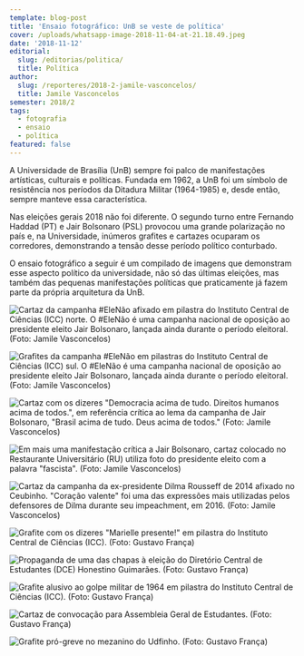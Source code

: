 ```yaml
---
template: blog-post
title: 'Ensaio fotográfico: UnB se veste de política'
cover: /uploads/whatsapp-image-2018-11-04-at-21.18.49.jpeg
date: '2018-11-12'
editorial:
  slug: /editorias/politica/
  title: Política
author:
  slug: /reporteres/2018-2-jamile-vasconcelos/
  title: Jamile Vasconcelos
semester: 2018/2
tags:
  - fotografia
  - ensaio
  - política
featured: false
---
```

A Universidade de Brasília (UnB) sempre foi palco de manifestações artísticas, culturais e políticas. Fundada em 1962, a UnB foi um símbolo de resistência nos períodos da Ditadura Militar (1964-1985) e, desde então, sempre manteve essa característica.

Nas eleições gerais 2018 não foi diferente. O segundo turno entre Fernando Haddad (PT) e Jair Bolsonaro (PSL) provocou uma grande polarização no país e, na Universidade, inúmeros grafites e cartazes ocuparam os corredores, demonstrando a tensão desse período político conturbado.

O ensaio fotográfico a seguir é um compilado de imagens que demonstram esse aspecto político da universidade, não só das últimas eleições, mas também das pequenas manifestações políticas que praticamente já fazem parte da própria arquitetura da UnB.

![Cartaz da campanha #EleNão afixado em pilastra do Instituto Central de Ciências (ICC) norte. O #EleNão é uma campanha nacional de oposição ao presidente eleito Jair Bolsonaro, lançada ainda durante o período eleitoral. (Foto: Jamile Vasconcelos)](/uploads/whatsapp-image-2018-11-04-at-21.18.49.jpeg)

![Grafites da campanha #EleNão em pilastras do Instituto Central de Ciências (ICC) sul. O #EleNão é uma campanha nacional de oposição ao presidente eleito Jair Bolsonaro, lançada ainda durante o período eleitoral. (Foto: Jamile Vasconcelos)](/uploads/whatsapp-image-2018-11-04-at-21.18.53.jpeg)

![Cartaz com os dizeres "Democracia acima de tudo. Direitos humanos acima de todos.", em referência crítica ao lema da campanha de Jair Bolsonaro, "Brasil acima de tudo. Deus acima de todos." (Foto: Jamile Vasconcelos)](/uploads/whatsapp-image-2018-11-04-at-21.18.50-1-.jpeg)

![Em mais uma manifestação crítica a Jair Bolsonaro, cartaz colocado no Restaurante Universitário (RU) utiliza foto do presidente eleito com a palavra "fascista". (Foto: Jamile Vasconcelos)](/uploads/whatsapp-image-2018-11-04-at-21.18.50.jpeg)

![Cartaz da campanha da ex-presidente Dilma Rousseff de 2014 afixado no Ceubinho. "Coração valente" foi uma das expressões mais utilizadas pelos defensores de Dilma durante seu impeachment, em 2016. (Foto: Jamile Vasconcelos)](/uploads/whatsapp-image-2018-11-04-at-21.18.53-1-.jpeg)

![Grafite com os dizeres "Marielle presente!" em pilastra do Instituto Central de Ciências (ICC). (Foto: Gustavo França)](/uploads/whatsapp-image-2018-11-09-at-01.45.41-1-.jpeg)

![Propaganda de uma das chapas à eleição do Diretório Central de Estudantes (DCE) Honestino Guimarães. (Foto: Gustavo França)](/uploads/whatsapp-image-2018-11-09-at-01.45.41-2-.jpeg)

![Grafite alusivo ao golpe militar de 1964 em pilastra do Instituto Central de Ciências (ICC). (Foto: Gustavo França)](/uploads/whatsapp-image-2018-11-09-at-01.45.42.jpeg)

![Cartaz de convocação para Assembleia Geral de Estudantes. (Foto: Gustavo França)](/uploads/whatsapp-image-2018-11-09-at-01.45.42-1-.jpeg)

![Grafite pró-greve no mezanino do Udfinho. (Foto: Gustavo França)](/uploads/whatsapp-image-2018-11-09-at-01.45.41.jpeg)
